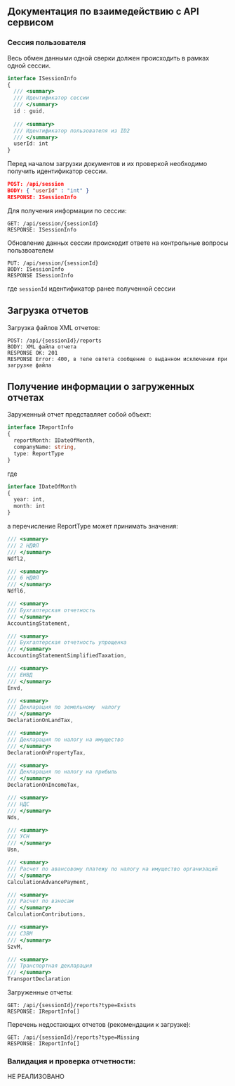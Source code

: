 ## Документация по взаимедействию с API сервисом
### Сессия пользователя
Весь обмен данными одной сверки должен происходить в рамках одной сессии.

```ts
interface ISessionInfo
{
  /// <summary>
  /// Идентификатор сессии
  /// </summary>
  id : guid,
  
  /// <summary>
  /// Идентификатор пользователя из ID2
  /// </summary>
  userId: int
}
```
Перед началом загрузки документов и их проверкой необходимо получить идентификатор сессии. 
```json
POST: /api/session
BODY: { "userId" : "int" }
RESPONSE: ISessionInfo
```

Для получения информации по сессии:
```
GET: /api/session/{sessionId}
RESPONSE: ISessionInfo
```
Обновление данных сессии происходит ответе на контрольные вопросы пользвоателем
```
PUT: /api/session/{sessionId}
BODY: ISessionInfo
RESPONSE ISessionInfo
```
где `sessionId` идентификатор ранее полученной сессии


## Загрузка отчетов

Загрузка файлов XML отчетов:
```
POST: /api/{sessionId}/reports
BODY: XML файла отчета
RESPONSE OK: 201
RESPONSE Error: 400, в теле овтета сообщение о выданном исключении при загрузке файла
```

## Получение информации о загруженных отчетах

Заруженный отчет представляет собой объект:
```ts
interface IReportInfo
{
  reportMonth: IDateOfMonth,
  companyName: string,
  type: ReportType
}
```

где 

```ts
interface IDateOfMonth
{
  year: int,
  month: int
}
```

а перечисление ReportType может принимать значения:

```ts
/// <summary>
/// 2 НДФЛ
/// </summary>
Ndfl2,

/// <summary>
/// 6 НДФЛ
/// </summary>
Ndfl6,

/// <summary>
/// Бухгалтерская отчетность
/// </summary>
AccountingStatement,

/// <summary>
/// Бухгалтерская отчетность упрощенка
/// </summary>
AccountingStatementSimplifiedTaxation,

/// <summary>
/// ЕНВД
/// </summary>
Envd,

/// <summary>
/// Декларация по земельному  налогу
/// </summary>
DeclarationOnLandTax,

/// <summary>
/// Декларация по налогу на имущество
/// </summary>
DeclarationOnPropertyTax,

/// <summary>
/// Декларация по налогу на прибыль
/// </summary>
DeclarationOnIncomeTax,

/// <summary>
/// НДС
/// </summary>
Nds,

/// <summary>
/// УСН
/// </summary>
Usn,

/// <summary>
/// Расчет по авансовому платежу по налогу на имущество организаций
/// </summary>
CalculationAdvancePayment,

/// <summary>
/// Расчет по взносам
/// </summary>
CalculationContributions,

/// <summary>
/// СЗВМ
/// </summary>
SzvM,

/// <summary>
/// Транспортная декларация
/// </summary>
TransportDeclaration
```

Загруженные отчеты:
```
GET: /api/{sessionId}/reports?type=Exists
RESPONSE: IReportInfo[]
```

Перечень недостающих отчетов (рекомендации к загрузке):
```
GET: /api/{sessionId}/reports?type=Missing
RESPONSE: IReportInfo[]
```

### Валидация и проверка отчетности:

НЕ РЕАЛИЗОВАНО
